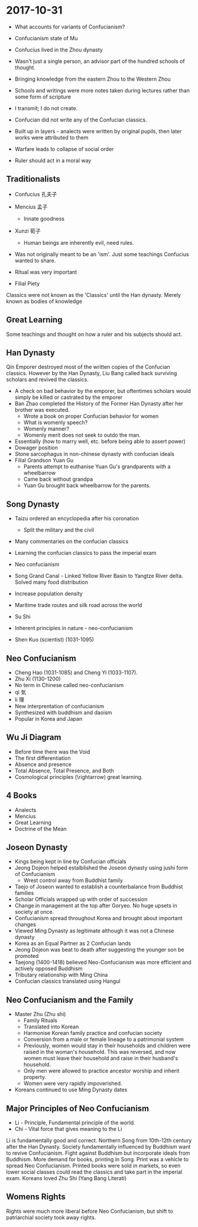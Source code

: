 # 2017-10-31

* What accounts for variants of Confucianism?

* Confucianism state of Mu

* Confucius lived in the Zhou dynasty
* Wasn't just a single person, an advisor part of the hundred schools of thought.

* Bringing knowledge from the eastern Zhou to the Western Zhou
* Schools and writings were more notes taken during lectures rather than some form of scripture


* I transmit; I do not create.
* Confucian did not write any of the Confucian classics.
* Built up in layers - analects were written by original pupils, then later works were attributed to them
* Warfare leads to collapse of social order
* Ruler should act in a moral way

## Traditionalists
* Confucius 孔夫子
* Mencius 孟子
  * Innate goodness
* Xunzi 荀子
  * Human beings are inherently evil, need rules.

* Was not originally meant to be an 'ism'. Just some teachings Confucius wanted to share.
* Ritual was very important
* Filial Piety

Classics were not known as the 'Classics' until the Han dynasty. Merely known as bodies of knowledge

## Great Learning
Some teachings and thought on how a ruler and his subjects should act.

## Han Dynasty
Qin Emporer destroyed most of the written copies of the Confucian classics. However by the Han Dynasty, Liu Bang called back surviving scholars and revived the classics. 
* A check on bad behavior by the emporer, but oftentimes scholars would simply be killed or castrated by the emporer
* Ban Zhao completed the History of the Former Han Dynasty after her brother was executed. 
  * Wrote a book on proper Confucian behavior for women
  * What is womenly speech?
  * Womenly manner?
  * Womenly merit does not seek to outdo the man. 
* Essentially (how to marry well, etc. before being able to assert power)
* Dowager position
* Stone sarcophagus in non-chinese dynasty with confucian ideals
* Filial Grandson Yuan Gu
  * Parents attempt to euthanise Yuan Gu's grandparents with a wheelbarrow
  * Came back without grandpa
  * Yuan Gu brought back wheelbarrow for the parents.

## Song Dynasty
* Taizu ordered an encyclopedia after his coronation
  * Split the military and the civil 
* Many commentaries on the confucian classics
* Learning the confucian classics to pass the imperial exam
* Neo confucianism
* Song Grand Canal - Linked Yellow River Basin to Yangtze River delta. Solved many food distribution
* Increase population density
* Maritime trade routes and silk road across the world

* Su Shi
* Inherent principles in nature - neo-confucianism
* Shen Kuo (scientist) (1031-1095)

## Neo Confucianism
* Cheng Hao (1031-1085) and Cheng Yi (1033-1107). 
* Zhu Xi (1130-1200)
* No term in Chinese called neo-confucianism
* qi 気
* li 理
* New interprentation of confucianism
* Synthesized with buddhism and daoism
* Popular in Korea and Japan

## Wu Ji Diagram
* Before time there was the Void
* The first differentiation
* Absence and presence
* Total Absence, Total Presence, and Both
* Cosmological principles \(\rightarrow\) great learning.
## 4 Books
* Analects
* Mencius
* Great Learning
* Doctrine of the Mean

## Joseon Dynasty
* Kings being kept in line by Confucian officials
* Jeong Dojeon helped estalblished the Joseon dynasty using jushi form of Confucianism
  * Wrest control away from Buddhist family 
* Taejo of Joseon wanted to establish a counterbalance from Buddhist families
* Scholar Officials wrapped up with order of succession
* Change in management at the top after Goryeo. No huge upsets in society at once.
* Confucianism spread throughout Korea and brought about important changes
* Viewed Ming Dynasty as legitimate although it was not a Chinese dynasty
* Korea as an Equal Partner as 2 Confucian lands
* Jeong Dojeon was beat to death after suggesting the younger son be promoted 
* Taejong (1400-1418) believed Neo-Confucianism was more efficient and actively opposed Buddhism
* Tributary relationship with Ming China
* Confucian classics translated using Hangul

## Neo Confucianism and the Family
* Master Zhu (Zhu shi)
  * Family Rituals
  * Translated into Korean
  * Harmonise Korean family practice and confucian society
  * Conversion from a male or female lineage to a patrimonial system
  * Previously, women would stay in their households and children were raised in the woman's household. This was reversed, and now women must leave their household and raise in their husband's household.
  * Only men were allowed to practice ancestor worship and inherit property.
  * Women were very rapidly impoverished.
* Koreans continued to use Ming Dynasty dates

## Major Principles of Neo Confucianism
* Li - Principle, Fundamental principle of the world.
* Chi - Vital force that gives meaning to the Li

Li is fundamentally good and correct. Northern Song from 10th-12th century after the Han Dynasty. Society fundamentally influenced by Buddhism want to revive Confucianism. Fight against Buddhism but incorporate ideals from Buddhism. More demand for books, printing in Song. Print was a vehicle to spread Neo Confucianism. Printed books were sold in markets, so even lower social classes could read the classics and take part in the imperial exam. Koreans loved Zhu Shi (Yang Bang Literati)

## Womens Rights
Rights were much more liberal before Neo Confucianism, but shift to patriarchial society took away rights.